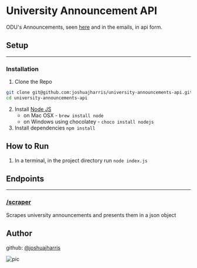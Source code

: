 # University Announcement API
ODU's Announcements, seen [here](https://www.odu.edu/announcements) and in the emails, in api form.

## Setup
---
### Installation
1. Clone the Repo
```bash
git clone git@github.com:joshuajharris/university-announcements-api.git
cd university-announcements-api
```
2. Install [Node JS](https://nodejs.org/en/)
    * on Mac OSX - `brew install node`
    * on Windows using chocolatey - `choco install nodejs`
3. Install dependencies `npm install`

## How to Run
1. In a terminal, in the project directory run `node index.js`

## Endpoints
---
### [/scraper](https://university-announcements-api.herokuapp.com/scraper)
Scrapes university announcements and presents them in a json object

## Author

github: [@joshuajharris](https://www.github.com/joshuajharris)

![pic](https://avatars2.githubusercontent.com/u/10967744?v=3&u=8aa6e36a52c9df1cd5092838d5b7fec02dfb96c5&s=140)
